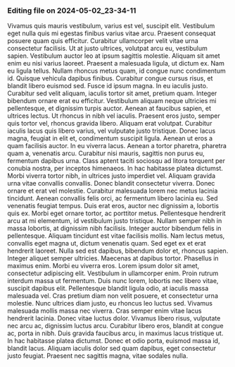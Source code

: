 

### Editing file on 2024-05-02_23-34-11

Vivamus quis mauris vestibulum, varius est vel, suscipit elit. Vestibulum eget nulla quis mi egestas finibus varius vitae arcu. Praesent consequat posuere quam quis efficitur. Curabitur ullamcorper velit vitae urna consectetur facilisis. Ut at justo ultrices, volutpat arcu eu, vestibulum sapien. Vestibulum auctor leo at ipsum sagittis molestie. Aliquam sit amet enim eu nisi varius laoreet. Praesent a malesuada ligula, ut dictum ex. Nam eu ligula tellus. Nullam rhoncus metus quam, id congue nunc condimentum id. Quisque vehicula dapibus finibus. Curabitur congue cursus risus, et blandit libero euismod sed. Fusce id ipsum magna. In eu iaculis justo.
Curabitur sed velit aliquam, iaculis tortor sit amet, pretium quam. Integer bibendum ornare erat eu efficitur. Vestibulum aliquam neque ultricies mi pellentesque, et dignissim turpis auctor. Aenean at faucibus sapien, et ultrices lectus. Ut rhoncus in nibh vel iaculis. Praesent eros justo, semper quis tortor vel, rhoncus gravida libero. Aliquam erat volutpat. Curabitur iaculis lacus quis libero varius, vel vulputate justo tristique. Donec lacus magna, feugiat in elit et, condimentum suscipit ligula. Aenean ut eros a quam facilisis auctor. In eu viverra lacus. Aenean a tortor pharetra, pharetra quam a, venenatis arcu. Curabitur nisi mauris, sagittis non purus eu, fermentum dapibus urna. Class aptent taciti sociosqu ad litora torquent per conubia nostra, per inceptos himenaeos. In hac habitasse platea dictumst.
Morbi viverra tortor nibh, in ultrices justo imperdiet vel. Aliquam gravida urna vitae convallis convallis. Donec blandit consectetur viverra. Donec ornare et erat vel molestie. Curabitur malesuada lorem nec metus lacinia tincidunt. Aenean convallis felis orci, ac fermentum libero lacinia eu. Sed venenatis feugiat tempus. Duis erat eros, auctor nec dignissim a, lobortis quis ex. Morbi eget ornare tortor, ac porttitor metus.
Pellentesque hendrerit arcu at mi elementum, id vestibulum justo tristique. Nullam semper nibh in massa lobortis, at dignissim nibh facilisis. Integer auctor bibendum felis in pellentesque. Aliquam tincidunt est vitae facilisis mollis. Nam lectus metus, convallis eget magna ut, dictum venenatis quam. Sed eget ex et erat hendrerit laoreet. Nulla sed est dapibus, bibendum dolor et, rhoncus sapien. Integer aliquet semper ultricies. Maecenas at dapibus tortor. Phasellus in maximus enim. Morbi eu viverra eros. Lorem ipsum dolor sit amet, consectetur adipiscing elit. Vestibulum in ullamcorper enim. Proin rutrum interdum massa ut fermentum. Duis nunc lorem, lobortis nec libero vitae, suscipit dapibus elit.
Pellentesque blandit ligula odio, at iaculis massa malesuada vel. Cras pretium diam non velit posuere, et consectetur urna molestie. Nunc ultrices diam justo, eu rhoncus leo luctus sed. Vivamus malesuada mollis massa nec viverra. Cras semper enim vitae lacus hendrerit lacinia. Donec vitae luctus dolor. Vivamus libero risus, vulputate nec arcu ac, dignissim luctus arcu. Curabitur libero eros, blandit at congue ac, porta in nibh. Duis gravida faucibus arcu, in maximus lacus tristique ut. In hac habitasse platea dictumst. Donec et odio porta, euismod massa id, blandit lacus. Aliquam iaculis dolor sed quam dapibus, eget consectetur justo feugiat. Praesent nec sagittis magna, vitae sodales nulla.


